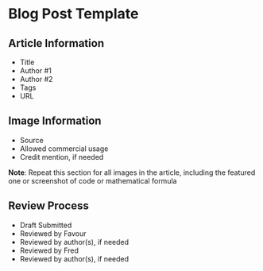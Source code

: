 # Blog Post Template

## Article Information
- Title
- Author #1
- Author #2
- Tags
- URL


## Image Information
- Source
- Allowed commercial usage
- Credit mention, if needed

**Note**: Repeat this section for all images in the article, including the featured one or screenshot of code or mathematical formula

## Review Process
- Draft Submitted
- Reviewed by Favour
- Reviewed by author(s), if needed
- Reviewed by Fred
- Reviewed by author(s), if needed

